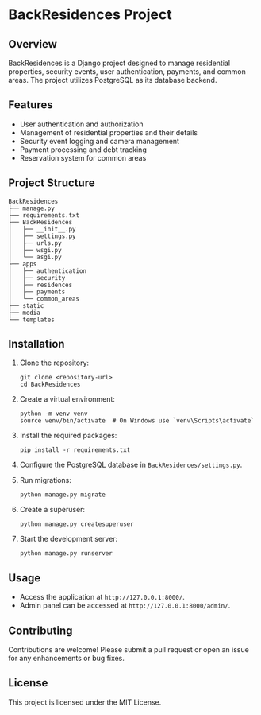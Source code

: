 # BackResidences Project

## Overview
BackResidences is a Django project designed to manage residential properties, security events, user authentication, payments, and common areas. The project utilizes PostgreSQL as its database backend.

## Features
- User authentication and authorization
- Management of residential properties and their details
- Security event logging and camera management
- Payment processing and debt tracking
- Reservation system for common areas

## Project Structure
```
BackResidences
├── manage.py
├── requirements.txt
├── BackResidences
│   ├── __init__.py
│   ├── settings.py
│   ├── urls.py
│   ├── wsgi.py
│   └── asgi.py
├── apps
│   ├── authentication
│   ├── security
│   ├── residences
│   ├── payments
│   └── common_areas
├── static
├── media
└── templates
```

## Installation
1. Clone the repository:
   ```
   git clone <repository-url>
   cd BackResidences
   ```

2. Create a virtual environment:
   ```
   python -m venv venv
   source venv/bin/activate  # On Windows use `venv\Scripts\activate`
   ```

3. Install the required packages:
   ```
   pip install -r requirements.txt
   ```

4. Configure the PostgreSQL database in `BackResidences/settings.py`.

5. Run migrations:
   ```
   python manage.py migrate
   ```

6. Create a superuser:
   ```
   python manage.py createsuperuser
   ```

7. Start the development server:
   ```
   python manage.py runserver
   ```

## Usage
- Access the application at `http://127.0.0.1:8000/`.
- Admin panel can be accessed at `http://127.0.0.1:8000/admin/`.

## Contributing
Contributions are welcome! Please submit a pull request or open an issue for any enhancements or bug fixes.

## License
This project is licensed under the MIT License.